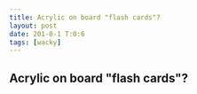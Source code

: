 ```yaml
---
title: Acrylic on board "flash cards"?
layout: post
date: 201-0-1 T:0:6
tags: [wacky]
---
```

## Acrylic on board "flash cards"?

